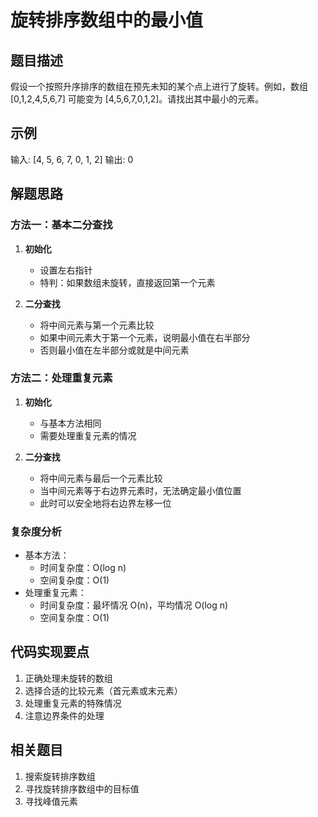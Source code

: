 # 旋转排序数组中的最小值

## 题目描述
假设一个按照升序排序的数组在预先未知的某个点上进行了旋转。例如，数组 [0,1,2,4,5,6,7] 可能变为 [4,5,6,7,0,1,2]。请找出其中最小的元素。

## 示例
输入: [4, 5, 6, 7, 0, 1, 2]
输出: 0

## 解题思路

### 方法一：基本二分查找
1. **初始化**
   - 设置左右指针
   - 特判：如果数组未旋转，直接返回第一个元素

2. **二分查找**
   - 将中间元素与第一个元素比较
   - 如果中间元素大于第一个元素，说明最小值在右半部分
   - 否则最小值在左半部分或就是中间元素

### 方法二：处理重复元素
1. **初始化**
   - 与基本方法相同
   - 需要处理重复元素的情况

2. **二分查找**
   - 将中间元素与最后一个元素比较
   - 当中间元素等于右边界元素时，无法确定最小值位置
   - 此时可以安全地将右边界左移一位

### 复杂度分析
- 基本方法：
  - 时间复杂度：O(log n)
  - 空间复杂度：O(1)
- 处理重复元素：
  - 时间复杂度：最坏情况 O(n)，平均情况 O(log n)
  - 空间复杂度：O(1)

## 代码实现要点
1. 正确处理未旋转的数组
2. 选择合适的比较元素（首元素或末元素）
3. 处理重复元素的特殊情况
4. 注意边界条件的处理

## 相关题目
1. 搜索旋转排序数组
2. 寻找旋转排序数组中的目标值
3. 寻找峰值元素 